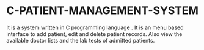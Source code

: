 # C-PATIENT-MANAGEMENT-SYSTEM
It is a system written in C programming language . It is an menu based interface to add patient, edit and delete patient records. Also view the available doctor lists and the lab tests of admitted patients.

